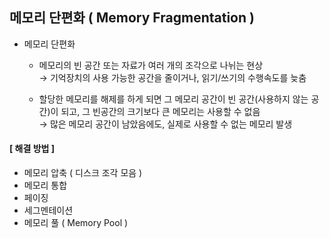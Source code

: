 ## 메모리 단편화 ( Memory Fragmentation )
- 메모리 단편화
  - 메모리의 빈 공간 또는 자료가 여러 개의 조각으로 나뉘는 현상 <br>
    → 기억장치의 사용 가능한 공간을 줄이거나, 읽기/쓰기의 수행속도를 늦춤
    
  - 할당한 메모리를 해제를 하게 되면 그 메모리 공간이 빈 공간(사용하지 않는 공간)이 되고, 그 빈공간의 크기보다 큰 메모리는 사용할 수 없음 <br>
    → 많은 메모리 공간이 남았음에도, 실제로 사용할 수 없는 메모리 발생

#### [ 해결 방법 ]
- 메모리 압축 ( 디스크 조각 모음 )
- 메모리 통합
- 페이징
- 세그멘테이션
- 메모리 풀 ( Memory Pool )
